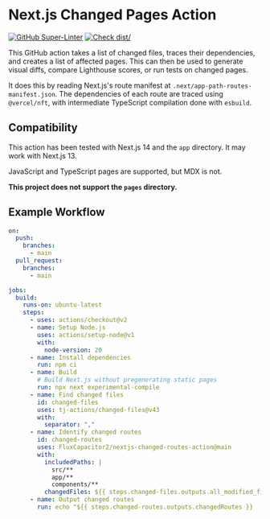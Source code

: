 # Next.js Changed Pages Action

[![GitHub Super-Linter](https://github.com/actions/typescript-action/actions/workflows/linter.yml/badge.svg)](https://github.com/super-linter/super-linter)
[![Check dist/](https://github.com/actions/typescript-action/actions/workflows/check-dist.yml/badge.svg)](https://github.com/actions/typescript-action/actions/workflows/check-dist.yml)

This GitHub action takes a list of changed files, traces their dependencies, and
creates a list of affected pages. This can then be used to generate visual
diffs, compare Lighthouse scores, or run tests on changed pages.

It does this by reading Next.js's route manifest at
`.next/app-path-routes-manifest.json`. The dependencies of each route are traced
using `@vercel/nft`, with intermediate TypeScript compilation done with
`esbuild`.

## Compatibility

This action has been tested with Next.js 14 and the `app` directory. It may work
with Next.js 13.

JavaScript and TypeScript pages are supported, but MDX is not.

**This project does not support the `pages` directory.**

## Example Workflow

```yml
on:
  push:
    branches:
      - main
  pull_request:
    branches:
      - main

jobs:
  build:
    runs-on: ubuntu-latest
    steps:
      - uses: actions/checkout@v2
      - name: Setup Node.js
        uses: actions/setup-node@v1
        with:
          node-version: 20
      - name: Install dependencies
        run: npm ci
      - name: Build
        # Build Next.js without pregenerating static pages
        run: npx next experimental-compile
      - name: Find changed files
        id: changed-files
        uses: tj-actions/changed-files@v43
        with:
          separator: ","
      - name: Identify changed routes
        id: changed-routes
        uses: FluxCapacitor2/nextjs-changed-routes-action@main
        with:
          includedPaths: |
            src/**
            app/**
            components/**
          changedFiles: ${{ steps.changed-files.outputs.all_modified_files }}
      - name: Output changed routes
        run: echo "${{ steps.changed-routes.outputs.changedRoutes }}
```
